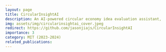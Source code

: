 ```yaml
---
layout: page
title: CircularInsightAI
description: An AI-powered circular economy idea evaluation assistant, designed to empower investors in making efficient and informed assessments.
img: assets/img/circularinsightai_cover.jpeg
redirect: https://github.com/jasonjiajs/CircularInsightAI
importance: 3
category: MIT (2023-2024)
related_publications: 
---
```

